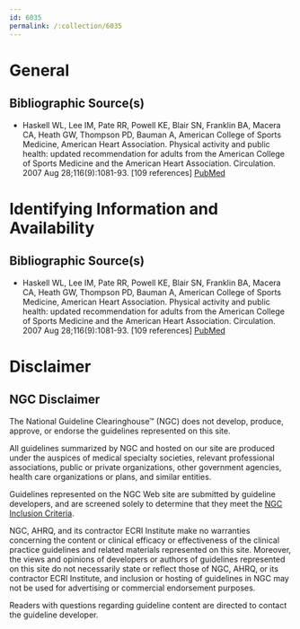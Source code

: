 ```yaml
---
id: 6035
permalink: /:collection/6035
---
```


# General

## Bibliographic Source(s)

- Haskell WL, Lee IM, Pate RR, Powell KE, Blair SN, Franklin BA, Macera CA, Heath GW, Thompson PD, Bauman A, American College of Sports Medicine, American Heart Association. Physical activity and public health: updated recommendation for adults from the American College of Sports Medicine and the American Heart Association. Circulation. 2007 Aug 28;116(9):1081-93. [109 references] [ PubMed ](http://www.ncbi.nlm.nih.gov/entrez/query.fcgi?cmd=Retrieve&db=pubmed&dopt=Abstract&list_uids=17671237)

# Identifying Information and Availability

## Bibliographic Source(s)

- Haskell WL, Lee IM, Pate RR, Powell KE, Blair SN, Franklin BA, Macera CA, Heath GW, Thompson PD, Bauman A, American College of Sports Medicine, American Heart Association. Physical activity and public health: updated recommendation for adults from the American College of Sports Medicine and the American Heart Association. Circulation. 2007 Aug 28;116(9):1081-93. [109 references] [ PubMed ](http://www.ncbi.nlm.nih.gov/entrez/query.fcgi?cmd=Retrieve&db=pubmed&dopt=Abstract&list_uids=17671237)

# Disclaimer

## NGC Disclaimer

The National Guideline Clearinghouse™ (NGC) does not develop, produce, approve, or endorse the guidelines represented on this site.

All guidelines summarized by NGC and hosted on our site are produced under the auspices of medical specialty societies, relevant professional associations, public or private organizations, other government agencies, health care organizations or plans, and similar entities.

Guidelines represented on the NGC Web site are submitted by guideline developers, and are screened solely to determine that they meet the [NGC Inclusion Criteria](/help-and-about/summaries/inclusion-criteria).

NGC, AHRQ, and its contractor ECRI Institute make no warranties concerning the content or clinical efficacy or effectiveness of the clinical practice guidelines and related materials represented on this site. Moreover, the views and opinions of developers or authors of guidelines represented on this site do not necessarily state or reflect those of NGC, AHRQ, or its contractor ECRI Institute, and inclusion or hosting of guidelines in NGC may not be used for advertising or commercial endorsement purposes.

Readers with questions regarding guideline content are directed to contact the guideline developer.

